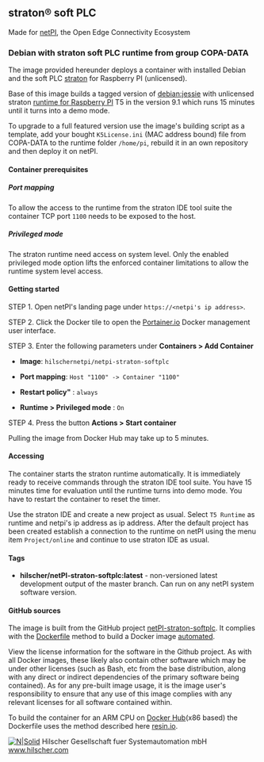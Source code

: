 ## straton® soft PLC

Made for [netPI](https://www.netiot.com/netpi/), the Open Edge Connectivity Ecosystem

### Debian with straton soft PLC runtime from group COPA-DATA

The image provided hereunder deploys a container with installed Debian and the soft PLC [straton](https://www.straton-plc.com/) for Raspberry PI (unlicensed).

Base of this image builds a tagged version of [debian:jessie](https://hub.docker.com/r/resin/armv7hf-debian/tags/) with unlicensed straton [runtime for Raspberry PI](https://www.straton-plc.com/en/news/success-stories/raspberry/) T5 in the version 9.1 which runs 15 minutes until it turns into a demo mode.

To upgrade to a full featured version use the image's building script as a template, add your bought `K5License.ini` (MAC address bound) file from COPA-DATA to the runtime folder `/home/pi`, rebuild it in an own repository and then deploy it on netPI.

#### Container prerequisites

##### Port mapping

To allow the access to the runtime from the straton IDE tool suite the container TCP port `1100` needs to be exposed to the host.

##### Privileged mode

The straton runtime need access on system level. Only the enabled privileged mode option lifts the enforced container limitations to allow the runtime system level access.

#### Getting started

STEP 1. Open netPI's landing page under `https://<netpi's ip address>`.

STEP 2. Click the Docker tile to open the [Portainer.io](http://portainer.io/) Docker management user interface.

STEP 3. Enter the following parameters under **Containers > Add Container**

* **Image**: `hilschernetpi/netpi-straton-softplc`

* **Port mapping**: `Host "1100" -> Container "1100"` 

* **Restart policy"** : `always`

* **Runtime > Privileged mode** : `On`

STEP 4. Press the button **Actions > Start container**

Pulling the image from Docker Hub may take up to 5 minutes.

#### Accessing

The container starts the straton runtime automatically. It is immediately ready to receive commands through the straton IDE tool suite. You have 15 minutes time for evaluation until the runtime turns into demo mode. You have to restart the container to reset the timer.

Use the straton IDE and create a new project as usual. Select `T5 Runtime` as runtime and netpi's ip address as ip address. After the default project has been created establish a connection to the runtime on netPI using the menu item `Project/online` and continue to use straton IDE as usual.

#### Tags

* **hilscher/netPI-straton-softplc:latest** - non-versioned latest development output of the master branch. Can run on any netPI system software version.

#### GitHub sources
The image is built from the GitHub project [netPI-straton-softplc](https://github.com/Hilscher/netPI-straton-softplc). It complies with the [Dockerfile](https://docs.docker.com/engine/reference/builder/) method to build a Docker image [automated](https://docs.docker.com/docker-hub/builds/).

View the license information for the software in the Github project. As with all Docker images, these likely also contain other software which may be under other licenses (such as Bash, etc from the base distribution, along with any direct or indirect dependencies of the primary software being contained).
As for any pre-built image usage, it is the image user's responsibility to ensure that any use of this image complies with any relevant licenses for all software contained within.

To build the container for an ARM CPU on [Docker Hub](https://hub.docker.com/)(x86 based) the Dockerfile uses the method described here [resin.io](https://resin.io/blog/building-arm-containers-on-any-x86-machine-even-dockerhub/).

[![N|Solid](http://www.hilscher.com/fileadmin/templates/doctima_2013/resources/Images/logo_hilscher.png)](http://www.hilscher.com)  Hilscher Gesellschaft fuer Systemautomation mbH  www.hilscher.com
